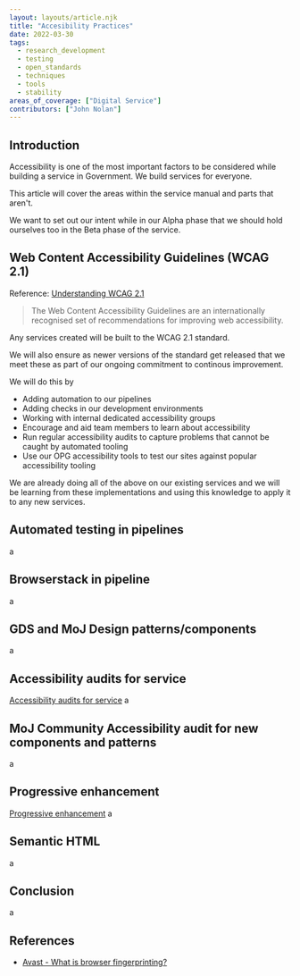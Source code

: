 ```yaml
---
layout: layouts/article.njk
title: "Accesibility Practices"
date: 2022-03-30
tags: 
  - research_development
  - testing
  - open_standards
  - techniques
  - tools
  - stability
areas_of_coverage: ["Digital Service"]
contributors: ["John Nolan"]
---
```


## Introduction

Accessibility is one of the most important factors to be considered while building a service in Government. We build services for everyone.

This article will cover the areas within the service manual and parts that aren't.

We want to set out our intent while in our Alpha phase that we should hold ourselves too in the Beta phase of the service.

## Web Content Accessibility Guidelines (WCAG 2.1)

Reference: [Understanding WCAG 2.1](https://www.gov.uk/service-manual/helping-people-to-use-your-service/understanding-wcag#wcag-design-principles)

> The Web Content Accessibility Guidelines are an internationally recognised set of recommendations for improving web accessibility.

Any services created will be built to the WCAG 2.1 standard.

We will also ensure as newer versions of the standard get released that we meet these as part of our ongoing commitment to continous improvement.

We will do this by

* Adding automation to our pipelines
* Adding checks in our development environments
* Working with internal dedicated accessibility groups
* Encourage and aid team members to learn about accessibility
* Run regular accessibility audits to capture problems that cannot be caught by automated tooling
* Use our OPG accessibility tools to test our sites against popular accessibility tooling

We are already doing all of the above on our existing services and we will be learning from these implementations and using this knowledge to apply it to any new services.

## Automated testing in pipelines

a

## Browserstack in pipeline

a

## GDS and MoJ Design patterns/components

a

## Accessibility audits for service

[Accessibility audits for service](https://www.gov.uk/service-manual/helping-people-to-use-your-service/getting-an-accessibility-audit)
a

## MoJ Community Accessibility audit for new components and patterns

a

## Progressive enhancement

[Progressive enhancement](https://www.gov.uk/service-manual/technology/using-progressive-enhancement)
a

## Semantic HTML

a

## Conclusion

a

## References

* [Avast - What is browser fingerprinting?](https://www.avast.com/c-what-is-browser-fingerprinting)
